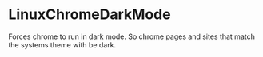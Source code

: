 # LinuxChromeDarkMode
Forces chrome to run in dark mode. So chrome pages and sites that match the systems theme with be dark.
